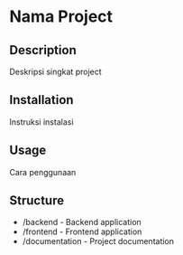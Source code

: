 # Nama Project

## Description
Deskripsi singkat project

## Installation
Instruksi instalasi

## Usage
Cara penggunaan

## Structure
- /backend - Backend application
- /frontend - Frontend application
- /documentation - Project documentation